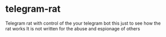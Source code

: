 # telegram-rat
Telegram rat with control of the your telegram bot
this just to see how the rat works
It is not written for the abuse and espionage of others
